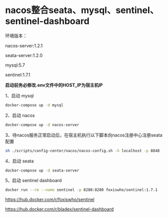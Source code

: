 # nacos整合seata、mysql、sentinel、sentinel-dashboard

环境版本：

nacos-server:1.2.1

seata-server:1.2.0

mysql:5.7

sentinel:1.7.1

**启动前务必修改.env文件中的HOST_IP为宿主机IP**

1、启动 mysql

```bash
docker-compose up -d mysql
```

2、启动 nacos

```bash
docker-compose up -d nacos-server
```

3、待nacos服务正常启动后，在宿主机执行以下脚本向nacos注册中心注册seata配置

```bash
sh ./scripts/config-center/nacos/nacos-config.sh -h localhost -p 8848 -g SEATA_GROUP
```

4、启动 seata

```bash
docker-compose up -d seata-server
```

5、启动 sentinel dashboard

```bash
docker run --rm --name sentinel -p 8280:8280 foxiswho/sentinel:1.7.1
```


https://hub.docker.com/r/foxiswho/sentinel

https://hub.docker.com/r/bladex/sentinel-dashboard